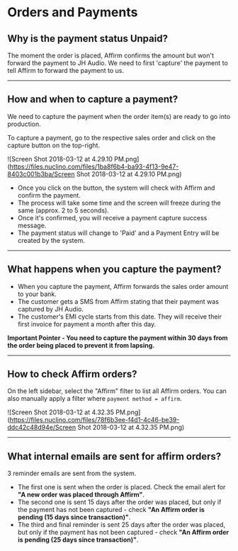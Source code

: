 # Orders and Payments

## Why is the payment status Unpaid?

The moment the order is placed, Affirm confirms the amount but won't forward the payment to JH Audio. We need to first 'capture' the payment to tell Affirm to forward the payment to us. 

---

## How and when to capture a payment?

We need to capture the payment when the order item(s) are ready to go into production.

To capture a payment, go to the respective sales order and click on the capture button on the top-right.

![Screen Shot 2018-03-12 at 4.29.10 PM.png](https://files.nuclino.com/files/1ba8f6b4-ba93-4f13-9e47-8403c001b3ba/Screen Shot 2018-03-12 at 4.29.10 PM.png)

* Once you click on the button, the system will check with Affirm and confirm the payment.
* The process will take some time and the screen will freeze during the same (approx. 2 to 5 seconds).
* Once it's confirmed, you will receive a payment capture success message.
* The payment status will change to 'Paid' and a Payment Entry will be created by the system.

---

## What happens when you capture the payment?

* When you capture the payment, Affirm forwards the sales order amount to your bank.
* The customer gets a SMS from Affirm stating that their payment was captured by JH Audio.
* The customer's EMI cycle starts from this date. They will receive their first invoice for payment a month after this day.

**Important Pointer - You need to capture the payment within 30 days from the order being placed to prevent it from lapsing.**

---

## How to check Affirm orders?

On the left sidebar, select the "Affirm" filter to list all Affirm orders. You can also manually apply a filter where `payment method = affirm`.

![Screen Shot 2018-03-12 at 4.32.35 PM.png](https://files.nuclino.com/files/78f6b3ee-f4d1-4c46-be39-ddc42c48d94e/Screen Shot 2018-03-12 at 4.32.35 PM.png)

---

## What internal emails are sent for affirm orders?

3 reminder emails are sent from the system.

* The first one is sent when the order is placed. Check the email alert for **"A new order was placed through Affirm"**.
* The second one is sent 15 days after the order was placed, but only if the payment has not been captured - check **"An Affirm order is pending (15 days since transaction)"**.
* The third and final reminder is sent 25 days after the order was placed, but only if the payment has not been captured - check **"An Affirm order is pending (25 days since transaction)"**.